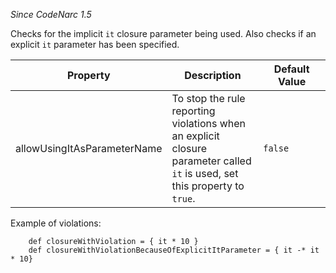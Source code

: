 *Since CodeNarc 1.5*

Checks for the implicit `it` closure parameter being used. Also checks
if an explicit `it` parameter has been specified.

<table>
<colgroup>
<col style="width: 40%" />
<col style="width: 33%" />
<col style="width: 25%" />
</colgroup>
<thead>
<tr class="header">
<th>Property</th>
<th>Description</th>
<th>Default Value</th>
</tr>
</thead>
<tbody>
<tr class="odd">
<td>allowUsingItAsParameterName</td>
<td>To stop the rule reporting violations when an explicit closure parameter called <code>it</code> is used, set this property to <code>true</code>.</td>
<td><code>false</code></td>
</tr>
</tbody>
</table>

Example of violations:

        def closureWithViolation = { it * 10 }
        def closureWithViolationBecauseOfExplicitItParameter = { it -* it * 10}
